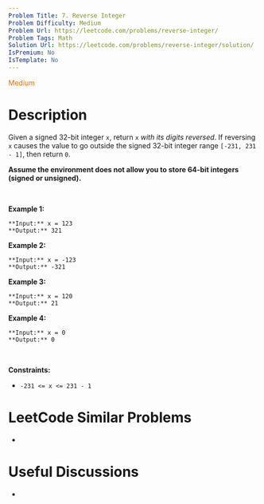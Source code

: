 ```yaml
---
Problem Title: 7. Reverse Integer
Problem Difficulty: Medium
Problem Url: https://leetcode.com/problems/reverse-integer/
Problem Tags: Math
Solution Url: https://leetcode.com/problems/reverse-integer/solution/
IsPremium: No
IsTemplate: No
---
```


<span style="color: rgb(239, 108, 0);">Medium</span>

# Description

Given a signed 32-bit integer `x`, return `x` *with its digits reversed*. If reversing `x` causes the value to go outside the signed 32-bit integer range `[-231, 231 - 1]`, then return `0`.


**Assume the environment does not allow you to store 64-bit integers (signed or unsigned).**


 


**Example 1:**



```
**Input:** x = 123
**Output:** 321

```
**Example 2:**



```
**Input:** x = -123
**Output:** -321

```
**Example 3:**



```
**Input:** x = 120
**Output:** 21

```
**Example 4:**



```
**Input:** x = 0
**Output:** 0

```

 


**Constraints:**


* `-231 <= x <= 231 - 1`




# LeetCode Similar Problems

- []()

# Useful Discussions

- []()
